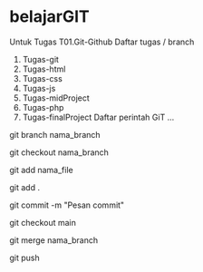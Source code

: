 # belajarGIT
Untuk Tugas T01.Git-Github
Daftar tugas / branch
1. Tugas-git
2. Tugas-html
3. Tugas-css
4. Tugas-js
5. Tugas-midProject
6. Tugas-php
7. Tugas-finalProject
Daftar perintah GiT
…

git branch nama_branch

git checkout nama_branch

git add nama_file

git add .

git commit -m "Pesan commit"

git checkout main

git merge nama_branch

git push
